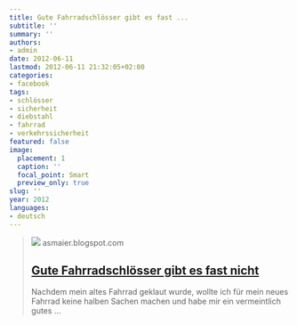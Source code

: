 ```yaml
---
title: Gute Fahrradschlösser gibt es fast ...
subtitle: ''
summary: ''
authors:
- admin
date: 2012-06-11
lastmod: 2012-06-11 21:32:05+02:00
categories:
- facebook
tags:
- schlösser
- sicherheit
- diebstahl
- fahrrad
- verkehrssicherheit
featured: false
image:
  placement: 1
  caption: ''
  focal_point: Smart
  preview_only: true
slug: ''
year: 2012
languages:
- deutsch
---
```


> [![](http://asmaier.blogspot.com//resources.blogblog.com/img/blank.gif)](http://asmaier.blogspot.com/2012/06/gute-fahrradschlosser-gibt-es-fast.html)
> asmaier.blogspot.com
> ## [Gute Fahrradschlösser gibt es fast nicht](http://asmaier.blogspot.com/2012/06/gute-fahrradschlosser-gibt-es-fast.html)
>
> Nachdem mein altes Fahrrad geklaut wurde, wollte ich für mein neues Fahrrad keine halben Sachen machen und habe mir ein vermeintlich gutes ...